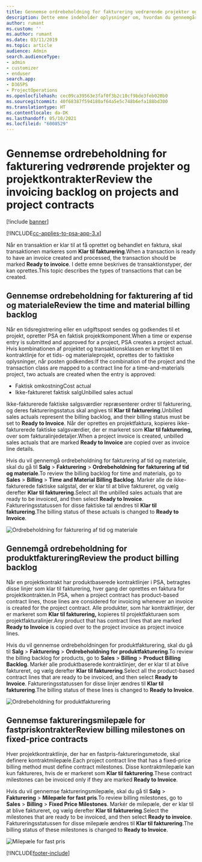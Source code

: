 ```yaml
---
title: Gennemse ordrebeholdning for fakturering vedrørende projekter og projektkontrakter
description: Dette emne indeholder oplysninger om, hvordan du gennemgår tid, udgifter og produktbeholdninger, og hvordan du markerer dem som klar til fakturering.
author: rumant
ms.custom: ''
ms.author: rumant
ms.date: 03/11/2019
ms.topic: article
audience: Admin
search.audienceType:
- admin
- customizer
- enduser
search.app:
- D365PS
- ProjectOperations
ms.openlocfilehash: cec09ca39563e3faf0f3b2c10cf9bde3feb020b0
ms.sourcegitcommit: 40f68387f594180af64a5e5c748b6efa188bd300
ms.translationtype: HT
ms.contentlocale: da-DK
ms.lasthandoff: 05/10/2021
ms.locfileid: "6008529"
---
```

# <a name="review-the-invoicing-backlog-on-projects-and-project-contracts"></a><span data-ttu-id="a865b-103">Gennemse ordrebeholdning for fakturering vedrørende projekter og projektkontrakter</span><span class="sxs-lookup"><span data-stu-id="a865b-103">Review the invoicing backlog on projects and project contracts</span></span>

[!include [banner](../includes/psa-now-project-operations.md)]

[!INCLUDE[cc-applies-to-psa-app-3.x](../includes/cc-applies-to-psa-app-3x.md)]

<span data-ttu-id="a865b-104">Når en transaktion er klar til at få oprettet og behandlet en faktura, skal transaktionen markeres som **Klar til fakturering**.</span><span class="sxs-lookup"><span data-stu-id="a865b-104">When a transaction is ready to have an invoice created and processed, the transaction should be marked **Ready to invoice**.</span></span> <span data-ttu-id="a865b-105">I dette emne beskrives de transaktionstyper, der kan oprettes.</span><span class="sxs-lookup"><span data-stu-id="a865b-105">This topic describes the types of transactions that can be created.</span></span>

## <a name="review-the-time-and-material-billing-backlog"></a><span data-ttu-id="a865b-106">Gennemse ordrebeholdning for fakturering af tid og materiale</span><span class="sxs-lookup"><span data-stu-id="a865b-106">Review the time and material billing backlog</span></span>

<span data-ttu-id="a865b-107">Når en tidsregistrering eller en udgiftspost sendes og godkendes til et projekt, opretter PSA en faktisk projektkomponent.</span><span class="sxs-lookup"><span data-stu-id="a865b-107">When a time or expense entry is submitted and approved for a project, PSA creates a project actual.</span></span> <span data-ttu-id="a865b-108">Hvis kombinationen af projektet og transaktionsklassen er knyttet til en kontraktlinje for et tids- og materialeprojekt, oprettes der to faktiske oplysninger, når posten godkendes:</span><span class="sxs-lookup"><span data-stu-id="a865b-108">If the combination of the project and the transaction class are mapped to a contract line for a time-and-materials project, two actuals are created when the entry is approved:</span></span>

- <span data-ttu-id="a865b-109">Faktisk omkostning</span><span class="sxs-lookup"><span data-stu-id="a865b-109">Cost actual</span></span> 
- <span data-ttu-id="a865b-110">Ikke-faktureret faktisk salg</span><span class="sxs-lookup"><span data-stu-id="a865b-110">Unbilled sales actual</span></span>

<span data-ttu-id="a865b-111">Ikke-fakturerede faktiske salgsværdier repræsenterer ordrer til fakturering, og deres faktureringsstatus skal angives til **Klar til fakturering**.</span><span class="sxs-lookup"><span data-stu-id="a865b-111">Unbilled sales actuals represent the billing backlog, and their billing status must be set to **Ready to Invoice**.</span></span> <span data-ttu-id="a865b-112">Når der oprettes en projektfaktura, kopieres ikke-fakturerede faktiske salgsværdier, der er markeret som **Klar til fakturering,** over som fakturalinjedetaljer.</span><span class="sxs-lookup"><span data-stu-id="a865b-112">When a project invoice is created, unbilled sales actuals that are marked **Ready to Invoice** are copied over as invoice line details.</span></span>

<span data-ttu-id="a865b-113">Hvis du vil gennemgå ordrebeholdning for fakturering af tid og materiale, skal du gå til **Salg** \> **Fakturering** \> **Ordrebeholdning for fakturering af tid og materiale**.</span><span class="sxs-lookup"><span data-stu-id="a865b-113">To review the billing backlog for time and materials, go to **Sales** \> **Billing** \> **Time and Material Billing Backlog**.</span></span> <span data-ttu-id="a865b-114">Markér alle de ikke-fakturerede faktiske salgstal, der er klar til at blive faktureret, og vælg derefter **Klar til fakturering**.</span><span class="sxs-lookup"><span data-stu-id="a865b-114">Select all the unbilled sales actuals that are ready to be invoiced, and then select **Ready to Invoice**.</span></span> <span data-ttu-id="a865b-115">Faktureringsstatussen for disse faktiske tal ændres til **Klar til fakturering**.</span><span class="sxs-lookup"><span data-stu-id="a865b-115">The billing status of these actuals is changed to **Ready to Invoice**.</span></span>

![Ordrebeholdning for fakturering af tid og materiale](media/TMBacklog.png)

## <a name="review-the-product-billing-backlog"></a><span data-ttu-id="a865b-117">Gennemgå ordrebeholdning for produktfakturering</span><span class="sxs-lookup"><span data-stu-id="a865b-117">Review the product billing backlog</span></span>

<span data-ttu-id="a865b-118">Når en projektkontrakt har produktbaserede kontraktlinjer i PSA, betragtes disse linjer som klar til fakturering, hver gang der oprettes en faktura for projektkontrakten.</span><span class="sxs-lookup"><span data-stu-id="a865b-118">In PSA, when a project contract has product-based contract lines, those lines are considered for invoicing whenever an invoice is created for the project contract.</span></span> <span data-ttu-id="a865b-119">Alle produkter, som har kontraktlinjer, der er markeret som **Klar til fakturering,** kopieres til projektfakturaen som projektfakturalinjer.</span><span class="sxs-lookup"><span data-stu-id="a865b-119">Any product that has contract lines that are marked **Ready to Invoice** is copied over to the project invoice as project invoice lines.</span></span>

<span data-ttu-id="a865b-120">Hvis du vil gennemse ordrebeholdningen for produktfakturering, skal du gå til **Salg** \> **Fakturering** \> **Ordrebeholdning for produktfakturering**.</span><span class="sxs-lookup"><span data-stu-id="a865b-120">To review the billing backlog for products, go to **Sales** \> **Billing** \> **Product Billing Backlog**.</span></span> <span data-ttu-id="a865b-121">Markér alle produktbaserede kontraktlinjer, der er klar til at blive faktureret, og vælg derefter **Klar til fakturering**.</span><span class="sxs-lookup"><span data-stu-id="a865b-121">Select all the product-based contract lines that are ready to be invoiced, and then select **Ready to Invoice**.</span></span> <span data-ttu-id="a865b-122">Faktureringsstatussen for disse linjer ændres til **Klar til fakturering**.</span><span class="sxs-lookup"><span data-stu-id="a865b-122">The billing status of these lines is changed to **Ready to Invoice**.</span></span>

![Ordrebeholdning for produktfakturering](media/ProductBacklog.png)

## <a name="review-billing-milestones-on-fixed-price-contracts"></a><span data-ttu-id="a865b-124">Gennemse faktureringsmilepæle for fastpriskontrakter</span><span class="sxs-lookup"><span data-stu-id="a865b-124">Review billing milestones on fixed-price contracts</span></span>

<span data-ttu-id="a865b-125">Hver projektkontraktlinje, der har en fastpris-faktureringsmetode, skal definere kontraktmilepæle.</span><span class="sxs-lookup"><span data-stu-id="a865b-125">Each project contract line that has a fixed-price billing method must define contract milestones.</span></span> <span data-ttu-id="a865b-126">Disse kontraktmilepæle kan kun faktureres, hvis de er markeret som **Klar til fakturering**.</span><span class="sxs-lookup"><span data-stu-id="a865b-126">These contract milestones can be invoiced only if they are marked **Ready to Invoice**.</span></span> 

<span data-ttu-id="a865b-127">Hvis du vil gennemse faktureringsmilepæle, skal du gå til **Salg** \> **Fakturering** \> **Milepæle for fast pris**.</span><span class="sxs-lookup"><span data-stu-id="a865b-127">To review billing milestones, go to **Sales** \> **Billing** \> **Fixed Price Milestones**.</span></span> <span data-ttu-id="a865b-128">Markér de milepæle, der er klar til at blive faktureret, og vælg derefter **Klar til fakturering**.</span><span class="sxs-lookup"><span data-stu-id="a865b-128">Select the milestones that are ready to be invoiced, and then select **Ready to invoice**.</span></span> <span data-ttu-id="a865b-129">Faktureringsstatussen for disse milepæle ændres til **Klar til fakturering**.</span><span class="sxs-lookup"><span data-stu-id="a865b-129">The billing status of these milestones is changed to **Ready to Invoice**.</span></span>

![Milepæle for fast pris](media/FPBacklog.png)


[!INCLUDE[footer-include](../includes/footer-banner.md)]